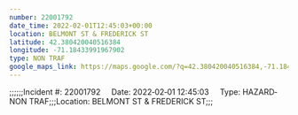 ```yaml
---
number: 22001792
date_time: 2022-02-01T12:45:03+00:00
location: BELMONT ST & FREDERICK ST
latitude: 42.380420040516384
longitude: -71.18433991967902
type: NON TRAF
google_maps_link: https://maps.google.com/?q=42.380420040516384,-71.18433991967902
---
```


;;;;;;Incident #: 22001792     Date: 2022‐02‐01 12:45:03     Type: HAZARD‐NON TRAF;;;Location: BELMONT ST & FREDERICK ST;;;
